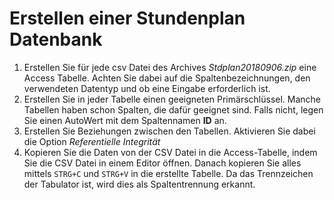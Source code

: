 # Erstellen einer Stundenplan Datenbank

1. Erstellen Sie für jede csv Datei des Archives *Stdplan20180906.zip* eine Access Tabelle. Achten 
   Sie dabei auf die Spaltenbezeichnungen, den verwendeten Datentyp und ob eine Eingabe erforderlich ist.
1. Erstellen Sie in jeder Tabelle einen geeigneten Primärschlüssel. Manche Tabellen haben schon 
   Spalten, die dafür geeignet sind. Falls nicht, legen Sie einen AutoWert mit dem Spaltennamen **ID** an.
1. Erstellen Sie Beziehungen zwischen den Tabellen. Aktivieren Sie dabei die Option 
   *Referentielle Integrität*
1. Kopieren Sie die Daten von der CSV Datei in die Access-Tabelle, indem Sie die CSV Datei in einem
   Editor öffnen. Danach kopieren Sie alles mittels `STRG+C` und `STRG+V` in die erstellte Tabelle.
   Da das Trennzeichen der Tabulator ist, wird dies als Spaltentrennung erkannt.
   
